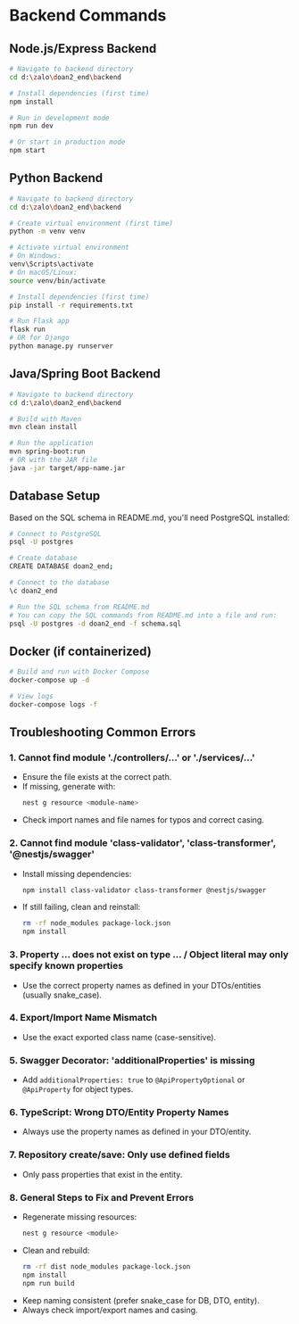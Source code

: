 # Backend Commands

## Node.js/Express Backend

```bash
# Navigate to backend directory
cd d:\zalo\doan2_end\backend

# Install dependencies (first time)
npm install

# Run in development mode
npm run dev

# Or start in production mode
npm start
```

## Python Backend

```bash
# Navigate to backend directory
cd d:\zalo\doan2_end\backend

# Create virtual environment (first time)
python -m venv venv

# Activate virtual environment
# On Windows:
venv\Scripts\activate
# On macOS/Linux:
source venv/bin/activate

# Install dependencies (first time)
pip install -r requirements.txt

# Run Flask app
flask run
# OR for Django
python manage.py runserver
```

## Java/Spring Boot Backend

```bash
# Navigate to backend directory
cd d:\zalo\doan2_end\backend

# Build with Maven
mvn clean install

# Run the application
mvn spring-boot:run
# OR with the JAR file
java -jar target/app-name.jar
```

## Database Setup
Based on the SQL schema in README.md, you'll need PostgreSQL installed:

```bash
# Connect to PostgreSQL
psql -U postgres

# Create database
CREATE DATABASE doan2_end;

# Connect to the database
\c doan2_end

# Run the SQL schema from README.md
# You can copy the SQL commands from README.md into a file and run:
psql -U postgres -d doan2_end -f schema.sql
```

## Docker (if containerized)
```bash
# Build and run with Docker Compose
docker-compose up -d

# View logs
docker-compose logs -f
```

## Troubleshooting Common Errors

### 1. Cannot find module './controllers/...' or './services/...'
- Ensure the file exists at the correct path.
- If missing, generate with:
  ```bash
  nest g resource <module-name>
  ```
- Check import names and file names for typos and correct casing.

### 2. Cannot find module 'class-validator', 'class-transformer', '@nestjs/swagger'
- Install missing dependencies:
  ```bash
  npm install class-validator class-transformer @nestjs/swagger
  ```
- If still failing, clean and reinstall:
  ```bash
  rm -rf node_modules package-lock.json
  npm install
  ```

### 3. Property ... does not exist on type ... / Object literal may only specify known properties
- Use the correct property names as defined in your DTOs/entities (usually snake_case).

### 4. Export/Import Name Mismatch
- Use the exact exported class name (case-sensitive).

### 5. Swagger Decorator: 'additionalProperties' is missing
- Add `additionalProperties: true` to `@ApiPropertyOptional` or `@ApiProperty` for object types.

### 6. TypeScript: Wrong DTO/Entity Property Names
- Always use the property names as defined in your DTO/entity.

### 7. Repository create/save: Only use defined fields
- Only pass properties that exist in the entity.

### 8. General Steps to Fix and Prevent Errors
- Regenerate missing resources:
  ```bash
  nest g resource <module>
  ```
- Clean and rebuild:
  ```bash
  rm -rf dist node_modules package-lock.json
  npm install
  npm run build
  ```
- Keep naming consistent (prefer snake_case for DB, DTO, entity).
- Always check import/export names and casing.
